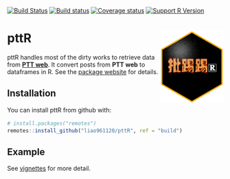 
<!-- README.md is generated from README.Rmd. Please edit that file -->
[![Build Status](https://travis-ci.org/liao961120/pttR.svg?branch=master)](https://travis-ci.org/liao961120/pttR) [![Build status](https://ci.appveyor.com/api/projects/status/2254fc0lc46ufv86/branch/master?svg=true)](https://ci.appveyor.com/project/liao961120/pttr/branch/master) [![Coverage status](https://codecov.io/gh/liao961120/pttR/branch/master/graph/badge.svg)](https://codecov.io/github/liao961120/pttR?branch=master) [![Support R Version](https://img.shields.io/badge/R-≥%203.4.0-blue.svg)](https://cran.r-project.org/)

pttR <img src="man/figures/logo.png" align="right" />
=====================================================

pttR handles most of the dirty works to retrieve data from [**PTT web**](https://www.ptt.cc/bbs/index.html). It convert posts from **PTT web** to dataframes in R. See the [package website](https://liao961120.github.io/pttR/) for details.

Installation
------------

You can install pttR from github with:

``` r
# install.packages("remotes")
remotes::install_github("liao961120/pttR", ref = "build")
```

Example
-------

See [vignettes](https://liao961120.github.io/pttR/articles/) for more detail.
